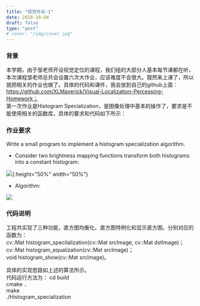```yaml
---
title: "视觉作业-1"
date: 2018-10-04
draft: false
type: "post"
# cover: "/img/cover.jpg"
---
```

### 背景
本学期，由于邹老师开设视觉定位的课程，我们组的大部分人基本每节课都在听，本次课程邹老师总共会设置六次大作业，应该难度不会很大。既然来上课了，所以就把相关的作业也做了。具体的代码和课件，我会放到自己的github上面：https://github.com/XLMaverick/Visual-Localization-Percessing-Homework；  
第一次作业是Histogram Specialization，是图像处理中基本的操作了，要求是不能使用相关的函数库，具体的要求和代码如下所示：  
### 作业要求
Write a small program to implement a histogram specialization algorithm.  

- Consider two brightness mapping functions transform both histograms into a constant histogram:

![](../images/Histogram-1.png){:height="50%" width="50%"}

- Algorithm:  

![](../images/Histogram-2.png) 

### 代码说明
工程共实现了三种功能，直方图均衡化、直方图特例化和显示直方图。分别对应的函数为：  
cv::Mat histogram_specilalization(cv::Mat srcImage, cv::Mat dstImage)；  
cv::Mat histogram_equalization(cv::Mat srcImage)；  
void histogram_show(cv::Mat srcImage)。

具体的实现思路如上述的算法所示。  
代码运行方法为：
cd build  
cmake ..  
make   
./Histogram_specialization